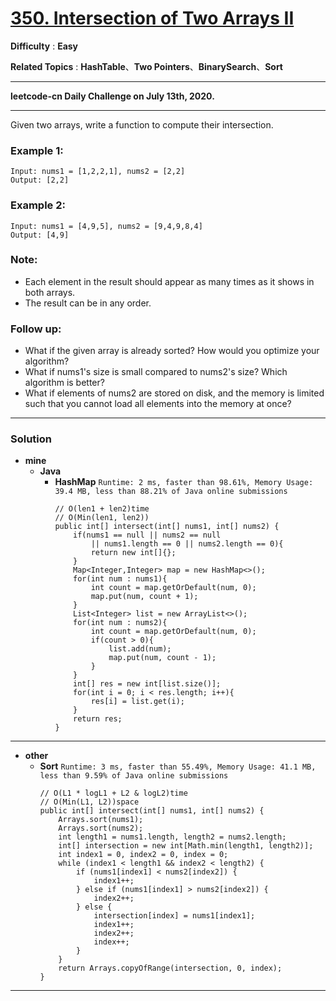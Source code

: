 # [350. Intersection of Two Arrays II](https://leetcode.com/problems/intersection-of-two-arrays-ii/)

**Difficulty** : **Easy**

**Related Topics** : **HashTable**、**Two Pointers**、**BinarySearch**、**Sort**

---

**leetcode-cn Daily Challenge on July 13th, 2020.**

---

Given two arrays, write a function to compute their intersection.

### Example 1:
```
Input: nums1 = [1,2,2,1], nums2 = [2,2]
Output: [2,2]
```

### Example 2:
```
Input: nums1 = [4,9,5], nums2 = [9,4,9,8,4]
Output: [4,9]
```

### Note:
* Each element in the result should appear as many times as it shows in both arrays.
* The result can be in any order.

### Follow up:
* What if the given array is already sorted? How would you optimize your algorithm?
* What if nums1's size is small compared to nums2's size? Which algorithm is better?
* What if elements of nums2 are stored on disk, and the memory is limited such that you cannot load all elements into the memory at once?


---

### Solution
* **mine**
  * **Java**
    * **HashMap** `Runtime: 2 ms, faster than 98.61%, Memory Usage: 39.4 MB, less than 88.21% of Java online submissions`
      ```
      // O(len1 + len2)time
      // O(Min(len1, len2))
      public int[] intersect(int[] nums1, int[] nums2) {
          if(nums1 == null || nums2 == null 
              || nums1.length == 0 || nums2.length == 0){
              return new int[]{};
          }
          Map<Integer,Integer> map = new HashMap<>();
          for(int num : nums1){
              int count = map.getOrDefault(num, 0);
              map.put(num, count + 1);
          }
          List<Integer> list = new ArrayList<>();
          for(int num : nums2){
              int count = map.getOrDefault(num, 0);
              if(count > 0){
                  list.add(num);
                  map.put(num, count - 1);
              }
          }
          int[] res = new int[list.size()];
          for(int i = 0; i < res.length; i++){
              res[i] = list.get(i);
          }
          return res;
      }
      ```
      
      
---

* **other**
  * **Sort** `Runtime: 3 ms, faster than 55.49%, Memory Usage: 41.1 MB, less than 9.59% of Java online submissions`
    ```
    // O(L1 * logL1 + L2 & logL2)time
    // O(Min(L1, L2))space
    public int[] intersect(int[] nums1, int[] nums2) {
        Arrays.sort(nums1);
        Arrays.sort(nums2);
        int length1 = nums1.length, length2 = nums2.length;
        int[] intersection = new int[Math.min(length1, length2)];
        int index1 = 0, index2 = 0, index = 0;
        while (index1 < length1 && index2 < length2) {
            if (nums1[index1] < nums2[index2]) {
                index1++;
            } else if (nums1[index1] > nums2[index2]) {
                index2++;
            } else {
                intersection[index] = nums1[index1];
                index1++;
                index2++;
                index++;
            }
        }
        return Arrays.copyOfRange(intersection, 0, index);
    }
    ```
    
    
---
